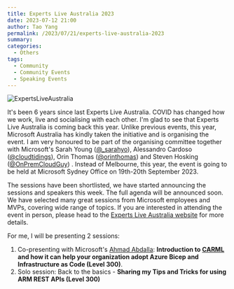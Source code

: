 ```yaml
---
title: Experts Live Australia 2023
date: 2023-07-12 21:00
author: Tao Yang
permalink: /2023/07/21/experts-live-australia-2023
summary:
categories:
  - Others
tags:
  - Community
  - Community Events
  - Speaking Events
---
```


![ExpertsLiveAustralia](../../../../assets/images/2023/07/experts-live-aus.png)

It's been 6 years since last Experts Live Australia. COVID has changed how we work, live and socialising with each other. I'm glad to see that Experts Live Australia is coming back this year. Unlike previous events, this year, Microsoft Australia has kindly taken the initiative and is organising the event. I am very honoured to be part of the organising committee together with Microsoft's Sarah Young ([@_sarahyo](https://twitter.com/_sarahyo)), Alessandro Cardoso ([@cloudtidings](https://twitter.com/cloudtidings)), Orin Thomas ([@orinthomas](https://twitter.com/orinthomas)) and Steven Hosking ([@OnPremCloudGuy](https://twitter.com/OnPremCloudGuy)) . Instead of Melbourne, this year, the event is going to be held at Microsoft Sydney Office on 19th-20th September 2023.

The sessions have been shortlisted, we have started announcing the sessions and speakers this week. The full agenda will be announced soon. We have selected many great sessions from Microsoft employees and MVPs, covering wide range of topics. If you are interested in attending the event in person, please head to the [Experts Live Australia website](https://www.expertslive.au/) for more details.

For me, I will be presenting 2 sessions:

1. Co-presenting with Microsoft's [Ahmad Abdalla](https://twitter.com/ahmadkabdalla): **Introduction to [CARML](https://aka.ms/carml) and how it can help your organization adopt Azure Bicep and Infrastructure as Code (Level 300)**.
2. Solo session: Back to the basics - **Sharing my Tips and Tricks for using ARM REST APIs (Level 300)**
